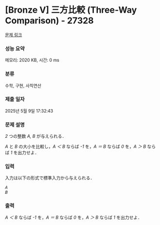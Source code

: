 # [Bronze V] 三方比較 (Three-Way Comparison) - 27328 

[문제 링크](https://www.acmicpc.net/problem/27328) 

### 성능 요약

메모리: 2020 KB, 시간: 0 ms

### 분류

수학, 구현, 사칙연산

### 제출 일자

2025년 5월 9일 17:32:43

### 문제 설명

<p><var>2</var> つの整数 <var>A, B</var> が与えられる．</p>

<p><var>A</var> と <var>B</var> の大小を比較し，<var>A ＜ B</var> ならば <var>-1</var> を，<var>A ＝ B</var> ならば <var>0</var> を，<var>A ＞ B</var> ならば <var>1</var> を出力せよ．</p>

### 입력 

 <p>入力は以下の形式で標準入力から与えられる．</p>

<pre><var>A</var>
<var>B</var></pre>

### 출력 

 <p><var>A ＜ B</var> ならば <var>-1</var> を，<var>A ＝ B</var> ならば <var>0</var> を，<var>A ＞ B</var> ならば <var>1</var> を出力せよ．</p>

